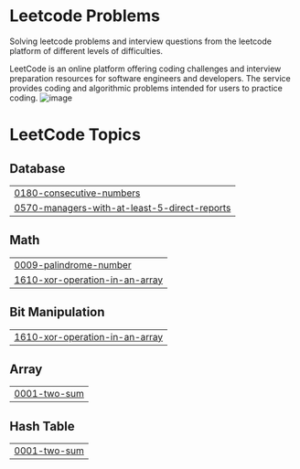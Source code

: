 # Leetcode Problems
Solving leetcode problems and interview questions from the leetcode platform of different levels of difficulties.

LeetCode is an online platform offering coding challenges and interview preparation resources for software engineers and developers. The service provides coding and algorithmic problems intended for users to practice coding.
![image](https://github.com/SomyanshAvasthi/Leetcode-Platform/assets/107310391/d5692d2d-3e6e-42be-a7bc-03f8bde96f48)

<!---LeetCode Topics Start-->
# LeetCode Topics
## Database
|  |
| ------- |
| [0180-consecutive-numbers](https://github.com/SomyanshAvasthi/Leetcode_Practice/tree/master/0180-consecutive-numbers) |
| [0570-managers-with-at-least-5-direct-reports](https://github.com/SomyanshAvasthi/Leetcode_Practice/tree/master/0570-managers-with-at-least-5-direct-reports) |
## Math
|  |
| ------- |
| [0009-palindrome-number](https://github.com/SomyanshAvasthi/Leetcode_Practice/tree/master/0009-palindrome-number) |
| [1610-xor-operation-in-an-array](https://github.com/SomyanshAvasthi/Leetcode_Practice/tree/master/1610-xor-operation-in-an-array) |
## Bit Manipulation
|  |
| ------- |
| [1610-xor-operation-in-an-array](https://github.com/SomyanshAvasthi/Leetcode_Practice/tree/master/1610-xor-operation-in-an-array) |
## Array
|  |
| ------- |
| [0001-two-sum](https://github.com/SomyanshAvasthi/Leetcode_Practice/tree/master/0001-two-sum) |
## Hash Table
|  |
| ------- |
| [0001-two-sum](https://github.com/SomyanshAvasthi/Leetcode_Practice/tree/master/0001-two-sum) |
<!---LeetCode Topics End-->